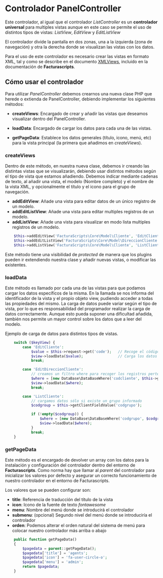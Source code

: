 # Controlador PanelController
Este controlador, al igual que el controlador _ListController_ es un **controlador universal** para multiples vistas
aunque en este caso se permite el uso de distintos tipos de vistas: _ListView_, _EditView_ y _EditListView_

El controlador divide la pantalla en dos zonas, una a la izquierda (zona de navegación) y otra la derecha
donde se visualizan las vistas con los datos. 

Para el uso de este controlador es necesario crear las vistas en formato XML, tal y como se describe en el
documento [XMLViews](https://github.com/ArtexTrading/facturascripts/blob/master/Documentation/XMLViews_ES.md), 
incluido en la documentación de **Facturascripts**.

## Cómo usar el controlador
Para utilizar _PanelController_ debemos crearnos una nueva clase PHP que herede o extienda de PanelController, 
debiendo implementar los siguientes métodos:

* **createViews**: Encargado de crear y añadir las vistas que deseamos visualizar dentro del PanelController.

* **loadData**: Encargado de cargar los datos para cada una de las vistas.

* **getPageData**: Establece los datos generales (título, icono, menú, etc) para la vista principal (la primera que añadimos en _createViews_).


### createViews
Dentro de este método, en nuestra nueva clase, debemos ir creando las distintas vistas que se visualizarán, 
debiendo usar distintos métodos según el tipo de vista que estamos añadiendo. Debemos indicar mediante cadenas de texto, 
al añadir una vista, el modelo (Nombre completo) y el nombre de la vista XML, y opcionalmente el título y el icono 
para el grupo de navegación.

* **addEditView**: Añade una vista para editar datos de un único registro de un modelo. 
* **addEditListView**: Añade una vista para editar multiples registros de un modelo.
* **addListView**: Añade una vista para visualizar en modo lista multiples registros de un modelo.

```PHP
    $this->addEditView('FacturaScripts\Core\Model\Cliente', 'EditCliente', 'Cliente');
    $this->addEditListView('FacturaScripts\Core\Model\DireccionCliente', 'EditDireccionCliente', 'Direcciones', 'fa-road');
    $this->addListView('FacturaScripts\Core\Model\Cliente', 'ListCliente', 'Mismo Grupo');
```

Este método tiene una visibilidad de _protected_ de manera que los plugins pueden ir extendiendo nuestra clase
y añadir nuevas vistas, o modificar las existentes.


### loadData
Este método es llamado por cada una de las vistas para que podamos cargar los datos
específicos de la misma. En la llamada se nos informa del identificador de la vista 
y el propio objeto view, pudiendo acceder a todas las propiedades del mismo.
La carga de datos puede variar según el tipo de vista, por lo que es responsabilidad
del programador realizar la carga de datos correctamente. Aunque esto pueda suponer
una dificultad añadida, también nos permite un mayor control sobre los datos que a 
leer del modelo.

Ejemplo de carga de datos para distintos tipos de vistas.

```PHP
    switch ($keyView) {
        case 'EditCliente':
            $value = $this->request->get('code');   // Recoge el código a leer
            $view->loadData($value);                // Carga los datos del modelo para el codigo
            break;

        case 'EditDireccionCliente':
            // creamos un filtro where para recoger los registros pertenecientes al código informado
            $where = [new DataBase\DataBaseWhere('codcliente', $this->getClientFieldValue('codcliente'))];
            $view->loadData($where);                
            break;

        case 'ListCliente':
            // cargamos datos sólo si existe un grupo informado
            $codgroup = $this->getClientFieldValue('codgrupo');

            if (!empty($codgroup)) {
                $where = [new DataBase\DataBaseWhere('codgrupo', $codgroup)];
                $view->loadData($where);
            }
            break;
    }
```


### getPageData
Este método es el encargado de devolver un array con los datos para la instalación y configuración del controlador
dentro del entorno de **Facturascripts**. Como norma hay que llamar al _parent_ del controlador para inicializar los
valores por defecto y asegurar un correcto funcionamiento de nuestro controlador en el entorno de Facturascripts.

Los valores que se pueden configurar son:
* **title**: Referencia de traducción del título de la vista
* **icon**: Icono de la fuente de texto _fontawesome_
* **menu**: Nombre del menú donde se introducirá el controlador
* **submenu**: (opcional) Segundo nivel del menú donde se introduciría el controlador
* **orden**: Podemos alterar el orden natural del sistema de menú para colocar nuestro controlador más arriba o abajo

```PHP
    public function getPageData()
    {
        $pagedata = parent::getPageData();
        $pagedata['title'] = 'agents';
        $pagedata['icon'] = 'fa-user-circle-o';
        $pagedata['menu'] = 'admin';
        return $pagedata;
    }
```